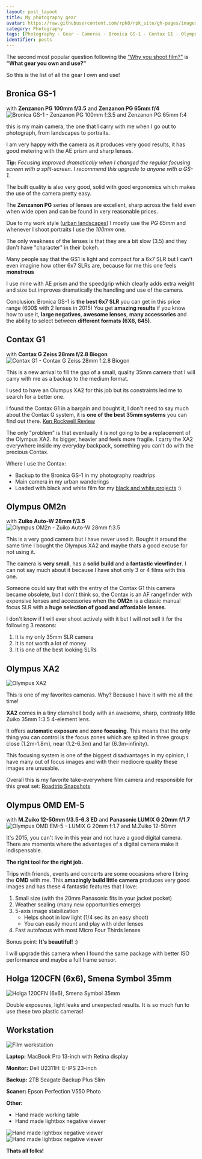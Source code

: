 ```yaml
---
layout: post_layout
title: My photography gear
avatar: https://raw.githubusercontent.com/rpk0/rpk_site/gh-pages/images/posts/my_gear/my_gear_logo.jpg
category: Photography
tags: [Photography - Gear - Cameras - Bronica GS-1 - Contax G1 - Olympus XA2 - Olympus OM2n - Olympus OMD EM-5]
identifier: posts
---
```


The second most popular question following the ["Why you shoot film?"](https://rpk.io/posts/why-I-shoot-film/) is **"What gear you own and use?"**

So this is the list of all the gear I own and use!

## **Bronica GS-1**
with **Zenzanon PG 100mm f/3.5** and **Zenzanon PG 65mm f/4**  
![Bronica GS-1 - Zenzanon PG 100mm f:3.5 and Zenzanon PG 65mm f:4](https://raw.githubusercontent.com/rpk0/rpk_site/gh-pages/images/posts/my_gear/Bronica%20GS-1%20-%20Zenzanon%20PG%20100mm%20f:3.5%20and%20Zenzanon%20PG%2065mm%20f:4.jpg)

this is my main camera, the one that I carry with me when I go out to photograph, from landscapes to portraits. 

I am very happy with the camera as it produces very good results,
it has good metering with the AE prism and sharp lenses.

**Tip:**
*Focusing improved dramatically when I changed the regular focusing screen with a split-screen. I recommend this upgrade to anyone with a GS-1.*

The built quality is also very good, solid with good ergonomics which makes the use of the camera pretty easy.

The **Zenzanon PG** series of lenses are excellent, sharp across the field even when wide open and can be found in very reasonable prices.

Due to my work style ([urban landscapes](https://rpk.io/photo_essays/on_the_road/)) I mostly use the *PG 65mm* and whenever I shoot portraits I use the *100mm* one.

The only weakness of the lenses is that they are a bit slow (3.5) and they don't have "character" in their bokeh.

Many people say that the GS1 is light and compact for a 6x7 SLR but I can't even imagine how other 6x7 SLRs are, because for me this one feels **monstrous** 

I use mine with AE prism and the speedgrip which clearly adds extra weight and size but improves dramatically the handling and use of the camera.

Conclusion: 
Bronica GS-1 is **the best 6x7 SLR** you can get in this price range (600$ with 2 lenses in 2015)
You get **amazing results** if you know how to use it, **large negatives**, **awesome lenses**, **many accessories** and the ability to select between **different formats (6X6, 645)**.

## **Contax G1** 
with **Contax G Zeiss 28mm f/2.8 Biogon**
![Contax G1 - Contax G Zeiss 28mm f:2.8 Biogon](https://raw.githubusercontent.com/rpk0/rpk_site/gh-pages/images/posts/my_gear/Contax%20G1%20-%20Contax%20G%20Zeiss%2028mm%20f:2.8%20Biogon.jpg)

This is a new arrival to fill the gap of a small, quality 35mm camera that I will carry with me as a backup to the medium format. 

I used to have an Olumpus XA2 for this job but its constraints led me to search for a better one. 

I found the Contax G1 in a bargain and bought it, I don't need to say much about the Contax G system, it is **one of the best 35mm systems** you can find out there. [Ken Rockwell Review](http://www.kenrockwell.com/contax/g-system.htm)

The only "problem" is that eventually it is not going to be a replacement of the Olympus XA2. Its bigger, heavier and feels more fragile. I carry the XA2 everywhere inside my everyday backpack, something you can't do with the precious Contax. 

Where I use the Contax: 

- Backup to the Bronica GS-1 in my photography roadtrips
- Main camera in my urban wanderings
- Loaded with black and white film for my [black and white projects](https://rpk.io/photo_essays/roadtrip_snapshots/) :) 

## **Olympus OM2n** 
with **Zuiko Auto-W 28mm f/3.5**
![Olympus OM2n - Zuiko Auto-W 28mm f:3.5](https://raw.githubusercontent.com/rpk0/rpk_site/gh-pages/images/posts/my_gear/Olympus%20OM2n%20-%20Zuiko%20Auto-W%2028mm%20f:3.5.jpg)

This is a very good camera but I have never used it. Bought it around the same time I bought the Olympus XA2 and maybe thats a good excuse for not using it. 

The camera is **very small**, has a **solid build** and a **fantastic viewfinder**. I can not say much about it because I have shot only 3 or 4 films with this one. 

Someone could say that with the entry of the Contax G1 this camera became obsolete, but I don't think so, the Contax is an AF rangefinder with expensive lenses and accessories when the **OM2n** is a classic manual focus SLR with a **huge selection of good and affordable lenses**. 

I don't know if I will ever shoot actively with it but I will not sell it for the following 3 reasons:

1. It is my only 35mm SLR camera
2. It is not worth a lot of money
3. It is one of the best looking SLRs 

## **Olympus XA2**
![Olympus XA2](https://raw.githubusercontent.com/rpk0/rpk_site/gh-pages/images/posts/my_gear/Olympus%20XA2.jpg)

This is one of my favorites cameras. Why? Because I have it with me all the time! 

**XA2** comes in a tiny clamshell body with an awesome, sharp, contrasty little Zuiko 35mm 1:3.5 4-element lens.

It offers **automatic exposure** and **zone focusing**. This means that the only thing you can control is the focus zones which are splited in three groups: close (1.2m-1.8m), near (1.2-6.3m) and far (6.3m-infinity).

This focusing system is one of the biggest disadvantages in my opinion, I have many out of focus images and with their mediocre quality these images are unusable. 

Overall this is my favorite take-everywhere film camera and responsible for this great set: [Roadtrip Snapshots](https://rpk.io/photo_essays/roadtrip_snapshots/)

## **Olympus OMD EM-5**
with **M.Zuiko 12-50mm f/3.5-6.3 ED** and **Panasonic LUMIX G 20mm f/1.7**
![Olympus OMD EM-5 - LUMIX G 20mm f:1.7 and M.Zuiko 12-50mm](https://raw.githubusercontent.com/rpk0/rpk_site/gh-pages/images/posts/my_gear/Olympus%20OMD%20EM-5%20-%20LUMIX%20G%2020mm%20f:1.7%20and%20M.Zuiko%2012-50mm.jpg)

It's 2015, you can't live in this year and not have a good digital camera. There are moments where the advantages of a digital camera make it indispensable.

**The right tool for the right job.**

Trips with friends, events and concerts are some occasions where I bring the **OMD** with me.
This **amazingly build little camera** produces very good images and has these 4 fantastic features that I love: 

1. Small size (with the 20mm Panasonic fits in your jacket pocket)
2. Weather sealing (many new opportunities emerge)
3. 5-axis image stabilization 
    - Helps shoot in low light (1/4 sec its an easy shoot)
    - You can easily mount and play with older lenses
4. Fast autofocus with most Micro Four Thirds lenses 

Bonus point: **It's beautiful!** :) 

I will upgrade this camera when I found the same package with better ISO performance and maybe a full frame sensor. 

## **Holga 120CFN (6x6), Smena Symbol 35mm**
![Holga 120CFN (6x6), Smena Symbol 35mm](https://raw.githubusercontent.com/rpk0/rpk_site/gh-pages/images/posts/my_gear/Holga%20120CFN,%20Smena%20Symbol%2035mm.jpg)

Double exposures, light leaks and unexpected results. It is so much fun to use these two plastic cameras!

## **Workstation**
![Film workstation](https://raw.githubusercontent.com/rpk0/rpk_site/gh-pages/images/posts/my_gear/Film%20workstation.jpg)

**Laptop:**
MacBook Pro 13-inch with Retina display

**Monitor:**
Dell U2311H: E-IPS 23-inch

**Backup:**
2TB Seagate Backup Plus Slim

**Scaner:**
Epson Perfection V550 Photo

**Other:**

- Hand made working table
- Hand made lightbox negative viewer

![Hand made lightbox negative viewer](https://raw.githubusercontent.com/rpk0/rpk_site/gh-pages/images/posts/my_gear/Lightbox%20negative%20viewer.jpg)
![Hand made lightbox negative viewer](https://raw.githubusercontent.com/rpk0/rpk_site/gh-pages/images/posts/my_gear/Lightbox%20negative%20viewer%202.jpg)

**Thats all folks!** 
